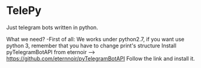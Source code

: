 # TelePy
Just telegram bots written in python.

 What we need?
    -First of all:
        We works under python2.7, if you want use python 3, remember that you have to change print's structure
      Install pyTelegramBotAPI from eternoir --> https://github.com/eternnoir/pyTelegramBotAPI
      Follow the link and install it.
 
